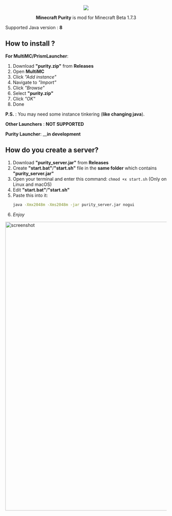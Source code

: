 <div align="center" >

<img src="https://noware-development.github.io/mc-purity/media/mc-purity-logo.png" ></img>

**Minecraft Purity** is mod for Minecraft Beta 1.7.3

</div>

Supported Java version : __8__

## How to install ?
__For **MultiMC/PrismLauncher**__:
1. Download __"purity.zip"__ from **Releases**
2. Open **MultiMC**
3. Click _"Add instance"_
4. Navigate to _"Import"_
5. Click _"Browse"_
6. Select __"purity.zip"__
7. Click _"OK"_
8. Done
   
__**P.S.**__ : You may need some instance tinkering (__like changing java__).

__Other Launchers__ : __**NOT SUPPORTED**__

__Purity Launcher__: __**in development**

## How do you create a server?
1. Download __"purity_server.jar"__ from **Releases**
2. Create __"start.bat"__/__"start.sh"__ file in the **same folder** which contains __"purity_server.jar"__
3. Open your terminal and enter this command: `chmod +x start.sh` (Only on Linux and macOS)
4. Edit __"start.bat"__/__"start.sh"__
5. Paste this into it:
   ``` sh
   java -Xmx2048m -Xms2048m -jar purity_server.jar nogui
   ```
6. _Enjoy_ 

<img src="https://noware-development.github.io/mc-purity/media/fig_lake.png" alt="screenshot" style="width: 900px; ">

